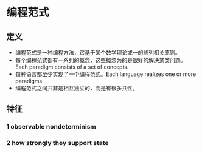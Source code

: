 # 编程范式
## 定义
* 编程范式是一种编程方法，它基于某个数学理论或一的些列相关原则。
* 每个编程范式都有一系列的概念，这些概念为的是很好的解决某类问题。Each paradigm consists of a set of concepts.
* 每种语言都至少实现了一个编程范式。Each language realizes one or more paradigms.
* 编程范式之间并非是相互独立的，而是有很多共性。

## 特征
### 1 observable nondeterminism

### 2 how strongly they support state